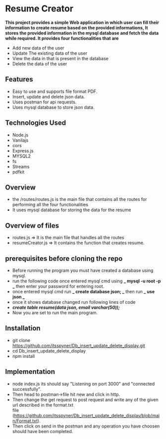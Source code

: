 # Resume Creator
**This project provides a simple Web application in which user can fill their information to create resume based on the
  provided informations, It stores the provided information in the mysql database and fetch the data while required. It
  provides four functionalities that are**
 - Add new data of the user
 - Update The existing data of the user
 - View the data in that is present in the  database
 - Delete the data of the user

## Features
- Easy to use and supports file format PDF.
- Insert, update and delete json data.
- Uses postman for api requests.
- Uses mysql database to store json data.

## Technologies Used
- Node.js
- Vanilajs
- cors
- Express.js
- MYSQL2
- fs
- Streams
- pdfkit

## Overview
- the /routes/routes.js is the main file that contains all the routes for performing all the four functionalities
- It uses mysql database for storing the data for the resume

## Overview of files
- routes.js => It is the main file that handles all the routes
- resumeCreator.js => It contains the function that creates resume.

## prerequisites before cloning the repo
- Before running the program you must have created a database using mysql.
- run the following code once entered mysql cmd using **_ mysql -u root -p _** then enter your password for entering root.
- once entered mysql cmd run **_ create database json; _** then run **_ use json _**
- once it shows database changed run following lines of code
- **_create table resume(data json, email varchar(50));_**
- Now you are set to run the main program.

## Installation
- git clone https://github.com/itsspyner/Db_insert_update_delete_display.git
- cd Db_insert_update_delete_display
- npm install

## Implementation
- node index.js its should say "Listening on port 3000" and "connected successfully".
- Then head to postman->file hit new and click in http.
- Then change the get request to post request and write any of the given url described in the format.txt       
  file (https://github.com/itsspyner/Db_insert_update_delete_display/blob/main/Format.txt).
- Then click on send in the postman and any operation you have choosen should have been completed.
